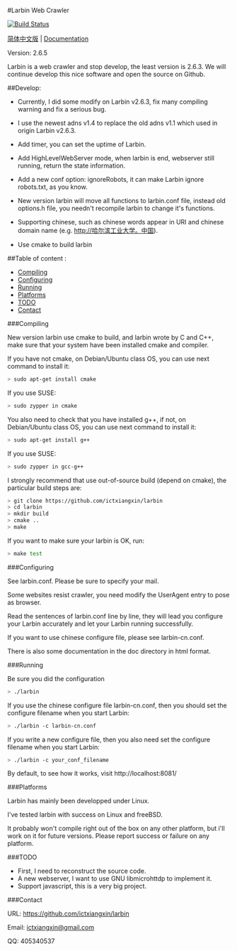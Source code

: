 #Larbin Web Crawler

[![Build Status](https://travis-ci.org/ictxiangxin/larbin.svg?branch=master)](https://travis-ci.org/ictxiangxin/larbin)

[简体中文版](/README.md) |
[Documentation](/doc/index-en.md)

Version: 2.6.5

Larbin is a web crawler and stop develop, the least version is 2.6.3.
We will continue develop this nice software and open the source on Github.

##Develop:

* Currently, I did some modify on Larbin v2.6.3, fix many compiling warning and fix a serious bug.

* I use the newest adns v1.4 to replace the old adns v1.1 which used in origin Larbin v2.6.3.

* Add timer, you can set the uptime of Larbin.

* Add HighLevelWebServer mode, when larbin is end, webserver still running, return the state information.

* Add a new conf option: ignoreRobots, it can make Larbin ignore robots.txt, as you know.

* New version larbin will move all functions to larbin.conf file, instead old options.h file, you needn't recompile larbin to change it's functions.

* Supporting chinese, such as chinese words appear in URI and chinese domain name (e.g. [http://哈尔滨工业大学。中国](http://哈尔滨工业大学。中国)).

* Use cmake to build larbin

##Table of content :

* [Compiling](#compiling)
* [Configuring](#configuring)
* [Running](#running)
* [Platforms](#platforms)
* [TODO](#todo)
* [Contact](#contact)

###Compiling

New version larbin use cmake to build, and larbin wrote by C and C++, make sure that your system have been installed cmake and compiler.

If you have not cmake, on Debian/Ubuntu class OS, you can use next command to install it:
```bash
> sudo apt-get install cmake
```
If you use SUSE:
```bash
> sudo zypper in cmake
```
You also need to check that you have installed g++, if not, on Debian/Ubuntu class OS, you can use next command to install it:
```bash
> sudo apt-get install g++
``` 
If you use SUSE:
```bash
> sudo zypper in gcc-g++
```

I strongly recommend that use out-of-source build (depend on cmake), the particular build steps are:
```bash
> git clone https://github.com/ictxiangxin/larbin
> cd larbin
> mkdir build
> cmake ..
> make
```
If you want to make sure your larbin is OK, run:
```bash
> make test
```

###Configuring

See larbin.conf. Please be sure to specify your mail.

Some websites resist crawler, you need modify the UserAgent entry to pose as browser.

Read the sentences of larbin.conf line by line, they will lead you configure your Larbin accurately and let your Larbin running successfully.

If you want to use chinese configure file, please see larbin-cn.conf.

There is also some documentation in the doc directory in html format.

###Running

Be sure you did the configuration

```bash
> ./larbin
```
If you use the chinese configure file larbin-cn.conf, then you should set the configure filename when you start Larbin:
```bash
> ./larbin -c larbin-cn.conf
```
If you write a new configure file, then you also need set the configure filename when you start Larbin:
```bash
> ./larbin -c your_conf_filename
```

By default, to see how it works, visit http://localhost:8081/

###Platforms

Larbin has mainly been developped under Linux.

I've tested larbin with success on Linux and freeBSD.

It probably won't compile right out of the box on any other platform,
but i'll work on it for future versions. Please report success or failure on any platform.

###TODO

* First, I need to reconstruct the source code.
* A new webserver, I want to use GNU libmicrohttdp to implement it.
* Support javascript, this is a very big project.

###Contact

URL: https://github.com/ictxiangxin/larbin

Email: ictxiangxin@gmail.com

QQ: 405340537
